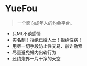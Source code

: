 # YueFou
> 一个面向成年人的约会平台。

- 只ML不谈感情
- 实名制！拒绝已婚人士！拒绝性病！
- 用尽一切手段防止性交易、敲诈勒索
- 尽量避免婚内出轨行为
- 还约炮界一片干净的天空
